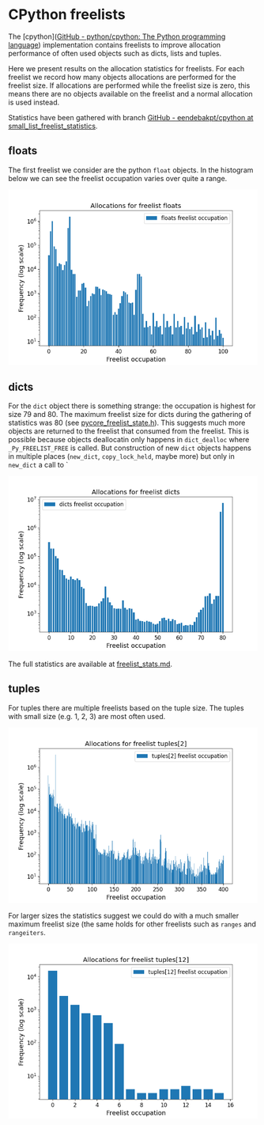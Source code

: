 # CPython freelists

The [cpython]([GitHub - python/cpython: The Python programming language](https://github.com/python/cpython/)) implementation contains freelists to improve allocation performance of often used objects such as dicts, lists and tuples.

Here we present results on the allocation statistics for freelists. For each freelist we record how many objects allocations are performed for the freelist size. If allocations are performed while the freelist size is zero, this means there are no objects available on the freelist and a normal allocation is used instead.

Statistics have been gathered with branch [GitHub - eendebakpt/cpython at small_list_freelist_statistics](https://github.com/eendebakpt/cpython/tree/small_list_freelist_statistics).

## floats

The first freelist we consider are the python `float` objects. In the histogram below we can see the freelist occupation varies over quite a range. 

![image info](images/freelist_allocations_floats.png)

## dicts

For the `dict` object there is something strange: the occupation is highest for size 79 and 80. The maximum freelist size for dicts during the gathering of statistics was 80 (see [pycore_freelist_state.h](https://github.com/eendebakpt/cpython/blob/48eb543da314229e719543b5542742490165ef4c/Include/internal/pycore_freelist_state.h#L18)). This suggests much more objects are returned to the freelist that consumed from the freelist. This is possible because objects deallocatin only happens in `dict_dealloc` where `_Py_FREELIST_FREE` is called. But construction of new `dict` objects happens in multiple places (`new_dict`, `copy_lock_held`, maybe more) but only in `new_dict` a call to `

![image info](images/freelist_allocations_dicts.png)

The full statistics are available at [freelist_stats.md](freelist_stats.md).

## tuples

For tuples there are multiple freelists based on the tuple size. The tuples with small size (e.g. 1, 2, 3) are most often used.

![image info](images/freelist_allocations_tuples[2].png)

For larger sizes the statistics suggest we could do with a much smaller maximum freelist size (the same holds for other freelists such as `ranges` and `rangeiters`.

![image info](images/freelist_allocations_tuples[12].png)


